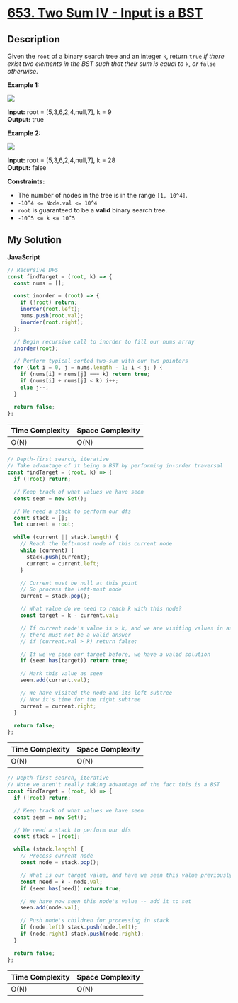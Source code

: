 # [653. Two Sum IV - Input is a BST](https://leetcode.com/problems/two-sum-iv-input-is-a-bst)

## Description

Given the `root` of a binary search tree and an integer `k`, return `true` _if there exist two elements in the BST such that their sum is equal to_ `k`, _or_ `false` _otherwise_.

**Example 1:**

![](https://assets.leetcode.com/uploads/2020/09/21/sum_tree_1.jpg)

**Input:** root = [5,3,6,2,4,null,7], k = 9  
**Output:** true

**Example 2:**

![](https://assets.leetcode.com/uploads/2020/09/21/sum_tree_2.jpg)

**Input:** root = [5,3,6,2,4,null,7], k = 28  
**Output:** false

**Constraints:**

- The number of nodes in the tree is in the range `[1, 10^4]`.
- `-10^4 <= Node.val <= 10^4`
- `root` is guaranteed to be a **valid** binary search tree.
- `-10^5 <= k <= 10^5`

## My Solution

**JavaScript**

```js
// Recursive DFS
const findTarget = (root, k) => {
  const nums = [];

  const inorder = (root) => {
    if (!root) return;
    inorder(root.left);
    nums.push(root.val);
    inorder(root.right);
  };

  // Begin recursive call to inorder to fill our nums array
  inorder(root);

  // Perform typical sorted two-sum with our two pointers
  for (let i = 0, j = nums.length - 1; i < j; ) {
    if (nums[i] + nums[j] === k) return true;
    if (nums[i] + nums[j] < k) i++;
    else j--;
  }

  return false;
};
```

| Time Complexity | Space Complexity |
| --------------- | ---------------- |
| O(N)            | O(N)             |

```js
// Depth-first search, iterative
// Take advantage of it being a BST by performing in-order traversal
const findTarget = (root, k) => {
  if (!root) return;

  // Keep track of what values we have seen
  const seen = new Set();

  // We need a stack to perform our dfs
  const stack = [];
  let current = root;

  while (current || stack.length) {
    // Reach the left-most node of this current node
    while (current) {
      stack.push(current);
      current = current.left;
    }

    // Current must be null at this point
    // So process the left-most node
    current = stack.pop();

    // What value do we need to reach k with this node?
    const target = k - current.val;

    // If current node's value is > k, and we are visiting values in ascending order...
    // there must not be a valid answer
    // if (current.val > k) return false;

    // If we've seen our target before, we have a valid solution
    if (seen.has(target)) return true;

    // Mark this value as seen
    seen.add(current.val);

    // We have visited the node and its left subtree
    // Now it's time for the right subtree
    current = current.right;
  }

  return false;
};
```

| Time Complexity | Space Complexity |
| --------------- | ---------------- |
| O(N)            | O(N)             |

```js
// Depth-first search, iterative
// Note we aren't really taking advantage of the fact this is a BST
const findTarget = (root, k) => {
  if (!root) return;

  // Keep track of what values we have seen
  const seen = new Set();

  // We need a stack to perform our dfs
  const stack = [root];

  while (stack.length) {
    // Process current node
    const node = stack.pop();

    // What is our target value, and have we seen this value previously?
    const need = k - node.val;
    if (seen.has(need)) return true;

    // We have now seen this node's value -- add it to set
    seen.add(node.val);

    // Push node's children for processing in stack
    if (node.left) stack.push(node.left);
    if (node.right) stack.push(node.right);
  }

  return false;
};
```

| Time Complexity | Space Complexity |
| --------------- | ---------------- |
| O(N)            | O(N)             |
